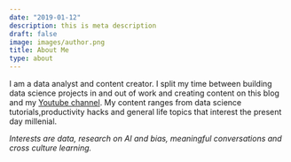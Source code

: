 ```yaml
---
date: "2019-01-12"
description: this is meta description
draft: false
image: images/author.png
title: About Me
type: about
---
```

I am a data analyst and content creator.
I split my time between building data science projects in and out of work and creating content on this blog and my [Youtube channel](https://www.youtube.com/lornamaria).
My content ranges from data science tutorials,productivity hacks and general life topics that interest the present day millenial.

*Interests are data, research on AI and bias, meaningful conversations and cross culture learning.*